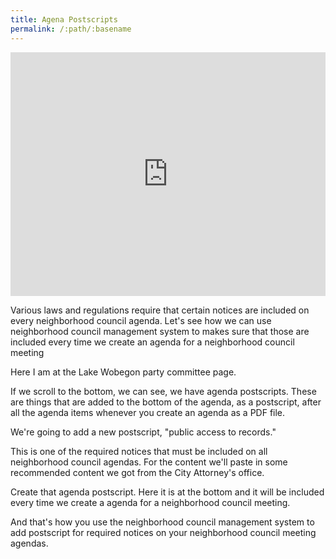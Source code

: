 ```yaml
---
title: Agena Postscripts
permalink: /:path/:basename
---
```


<div style="position: relative; padding-bottom: 77.41935483870968%; height: 0;"><iframe src="https://www.loom.com/embed/dd1d653c73424dc7807243f792b72920" frameborder="0" webkitallowfullscreen mozallowfullscreen allowfullscreen style="position: absolute; top: 0; left: 0; width: 100%; height: 100%;"></iframe></div>

Various laws and regulations require that certain notices are included on every neighborhood council agenda. Let's see how we can use neighborhood council management system to makes sure that those are included every time we create an agenda for a neighborhood council meeting

Here I am at the Lake Wobegon party committee page.

If we scroll to the bottom, we can see, we have agenda postscripts. These are things that are added to the bottom of the agenda, as a postscript, after all the agenda items whenever you create an agenda as a PDF file.

We're going to add a new postscript, "public access to records."

This is one of the required notices that must be included on all neighborhood council agendas. For the content we'll paste in some recommended content we got from the City Attorney's office.

Create that agenda postscript. Here it is at the bottom and it will be included every time we create a agenda for a neighborhood council meeting.

And that's how you use the neighborhood council management system to add postscript for required notices on your neighborhood council meeting agendas.
